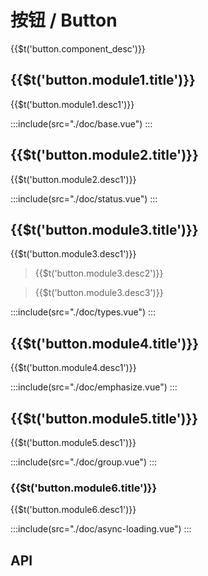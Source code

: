 <style lang="scss">
  .demo-button{
    .wt-btn + .wt-btn{
      margin-left: 10px;
    }
  }
  
  .demo-btn-group {
    text-align: left;
    display: flex;
    align-items: center;
    justify-content: space-around;
    .wt-btn + .wt-btn{
      margin-left: 0px;
    }
  }
  .demo-container{
    display:flex;
    align-items: center;
    justify-content: center;
    margin-bottom: 20px;
    &>*{
        margin-right: 30px;
        &:last-child{
            margin-right:0;
        }
    }
  }
   .demo-container-left{
     text-align:left;
     &>*{
          margin-bottom: 20px;
        &:last-child{
             margin-bottom: 0;
        }
    }
  
  }
  
</style>

# 按钮 / Button

<span>{{$t('button.component_desc')}}</span>

## <span>{{$t('button.module1.title')}}</span>

<span>{{$t('button.module1.desc1')}}</span>

:::include(src="./doc/base.vue")
:::

## <span>{{$t('button.module2.title')}}</span>

<span>{{$t('button.module2.desc1')}}</span>

:::include(src="./doc/status.vue")
:::

## <span>{{$t('button.module3.title')}}</span>

<span>{{$t('button.module3.desc1')}}</span>

> <p>{{$t('button.module3.desc2')}}</p>

> <p>{{$t('button.module3.desc3')}}</p>

:::include(src="./doc/types.vue")
:::

## <span>{{$t('button.module4.title')}}</span>

<span>{{$t('button.module4.desc1')}}</span>

:::include(src="./doc/emphasize.vue")
:::

## <span>{{$t('button.module5.title')}}</span>

<span>{{$t('button.module5.desc1')}}</span>

:::include(src="./doc/group.vue")
:::

<!-- > 文字按钮的形式和链接的形式非常像但用法不同,请参考 [链接/Link <i class="wticon wticon-link-o"></i>](/components/link) -->

### <span>{{$t('button.module6.title')}}</span>

<span>{{$t('button.module6.desc1')}}</span>

:::include(src="./doc/async-loading.vue")
:::

## API

<api-doc name="Button" :doc="require('./api.json')"></api-doc>

<!-- :::include(src="./doc/show.vue")
::: -->
